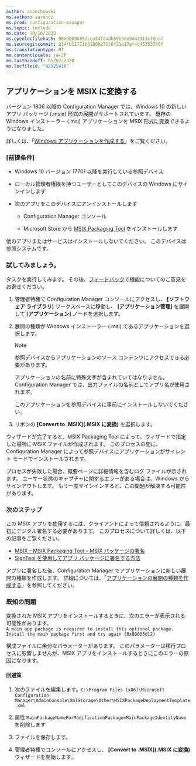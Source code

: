 ```yaml
---
author: aczechowski
ms.author: aaroncz
ms.prod: configuration-manager
ms.topic: include
ms.date: 10/16/2018
ms.openlocfilehash: 986d609b85dcea34fdadb59b3de9d42313c78eaf
ms.sourcegitcommit: 214fb11771b61008271c6f21e17ef4d45353788f
ms.translationtype: HT
ms.contentlocale: ja-JP
ms.lasthandoff: 05/07/2020
ms.locfileid: "82925410"
---
```

## <a name="convert-applications-to-msix"></a><a name="bkmk_msix"></a> アプリケーションを MSIX に変換する
<!--1359029-->

バージョン 1806 以降の Configuration Manager では、Windows 10 の新しいアプリ パッケージ (.msix) 形式の展開がサポートされています。 既存の Windows インストーラー (.msi) アプリケーションを MSIX 形式に変換できるようになりました。 

詳しくは、「[Windows アプリケーションを作成する](../../../../apps/get-started/creating-windows-applications.md#bkmk_general)」をご覧ください。


### <a name="prerequisites"></a>[前提条件]

- Windows 10 バージョン 17701 以降を実行している参照デバイス  

- ローカル管理者権限を持つユーザーとしてこのデバイスの Windows にサインインします  

- 次のアプリをこのデバイスにアンインストールします  

    - Configuration Manager コンソール  

    - Microsoft Store から [MSIX Packaging Tool](https://www.microsoft.com/store/productId/9N5LW3JBCXKF) をインストールします  

他のアプリまたはサービスはインストールしないでください。 このデバイスは参照システムです。 


### <a name="try-it-out"></a>試してみましょう。

タスクを実行してみます。 その後、[フィードバック](../../../understand/find-help.md#product-feedback)で機能についてのご意見をお寄せください。

1. 管理者特権で Configuration Manager コンソールにアクセスし、 **[ソフトウェア ライブラリ]** ワークスペースに移動し、 **[アプリケーション管理]** を展開して **[アプリケーション]** ノードを選択します。  

2. 展開の種類が Windows インストーラー (.msi) であるアプリケーションを選択します。  

    > [!Note]  
    > 参照デバイスからアプリケーションのソース コンテンツにアクセスできる必要があります。  
    > 
    > アプリケーションの名前に特殊文字が含まれていてはなりません。 Configuration Manager では、出力ファイルの名前としてアプリ名が使用されます。  
    > 
    > このアプリケーションを参照デバイスに事前にインストールしないでください。  

3. リボンの **[Convert to .MSIX]\(.MSIX に変換\)** を選択します。

ウィザードが完了すると、MSIX Packaging Tool によって、ウィザードで指定した場所に MSIX ファイルが作成されます。 このプロセスの間に、Configuration Manager によって参照デバイスにアプリケーションがサイレント モードでインストールされます。

プロセスが失敗した場合、概要ページに詳細情報を含むログ ファイルが示されます。 ユーザー状態のキャプチャに関するエラーがある場合は、Windows からサインアウトします。 もう一度サインインすると、この問題が解決する可能性があります。

### <a name="next-steps"></a>次のステップ

この MSIX アプリを使用するには、クライアントによって信頼されるように、最初にデジタル署名する必要があります。 このプロセスについて詳しくは、以下の記事をご覧ください。 
- [MSIX – MSIX Packaging Tool – MSIX パッケージの署名](https://docs.microsoft.com/archive/blogs/sgern/msix-the-msix-packaging-tool-signing-the-msix-package)
- [SignTool を使用してアプリ パッケージに署名する方法](https://docs.microsoft.com/windows/desktop/appxpkg/how-to-sign-a-package-using-signtool)

アプリに署名した後、Configuration Manager でアプリケーションに新しい展開の種類を作成します。 詳細については、「[アプリケーションの展開の種類を作成する](../../../../apps/deploy-use/create-applications.md#bkmk_create-dt)」を参照してください。


### <a name="known-issue"></a>既知の問題

<!--3212701-->
変換された MSIX アプリをインストールするときに、次のエラーが表示される可能性があります。  
`A main app package is required to install this optional package. Install the main package first and try again (0x80003d12)`  

構成ファイルに余分なパラメーターがあります。 このパラメーターは移行プロセスに影響しませんが、MSIX アプリをインストールするときにこのエラーの原因になります。 

#### <a name="workaround"></a>回避策
1. 次のファイルを編集します。`C:\Program Files (x86)\Microsoft Configuration Manager\AdminConsole\XmlStorage\Other\MSIXPackageDeploymentTemplate.xml`  

2. 属性 `MainPackageNameForModificationPackage=MainPackageIdentityName` を削除します  

3. ファイルを保存します。  

4. 管理者特権でコンソールにアクセスし、 **[Convert to .MSIX]\(.MSIX に変換\)** ウィザードを開始します。  



